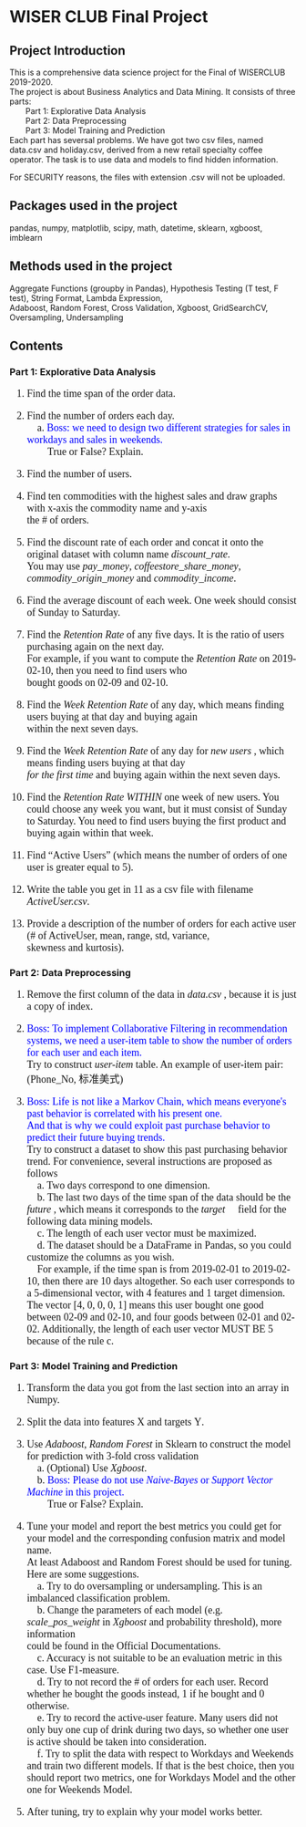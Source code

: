 # WISER CLUB Final Project

## Project Introduction

This is a comprehensive data science project for the Final of WISERCLUB 2019-2020.  <br/>
The project is about Business Analytics and Data Mining. It consists of three parts: <br/>
  Part 1: Explorative Data Analysis <br/>
  Part 2: Data Preprocessing    <br/>
  Part 3: Model Training and Prediction <br/>
Each part has seversal problems. We have got two csv files, named data.csv and holiday.csv, derived from
a new retail specialty coffee operator. The task is to use data and models to find hidden information.

For SECURITY reasons, the files with extension .csv will not be uploaded.

## Packages used in the project

pandas, numpy, matplotlib, scipy, math, datetime, sklearn, xgboost, imblearn

## Methods used in the project

Aggregate Functions (groupby in Pandas), Hypothesis Testing (T test, F test), String Format, Lambda Expression,<br/>
Adaboost, Random Forest, Cross Validation, Xgboost, GridSearchCV, Oversampling, Undersampling

## Contents

### Part 1: Explorative Data Analysis

<font size=4, face="Calibri">
    
1.	Find the time span of the order data. <br/>

2.	Find the number of orders each day. <br/>
&emsp;a.	<font color = 'blue'>Boss: we need to design two different strategies for sales in workdays and sales in weekends.</font> <br/> &emsp;&emsp;True or False? Explain. <br/>

3.	Find the number of users. <br/>

4.	Find ten commodities with the highest sales and draw graphs with x-axis the commodity name and y-axis<br/> 
    the # of orders. <br/>

5.  Find the discount rate of each order and concat it onto the original dataset with column name *<font>discount_rate</font>*.<br/>
    You may use *<font>pay_money</font>*, *<font>coffeestore_share_money</font>*, *<font>commodity_origin_money</font>* and *<font>commodity_income</font>*. <br/>

6.	Find the average discount of each week. One week should consist of Sunday to Saturday. <br/>

7.	Find the *<font>Retention Rate</font>* of any five days. It is the ratio of users purchasing again on the next day. <br/>
    For example, if you want to compute the *<font>Retention Rate</font>* on 2019-02-10, then you need to find users who <br/>
    bought goods on 02-09 and 02-10. <br/>

8.  Find the *<font>Week Retention Rate</font>* of any day, which means finding users buying at that day and buying again <br/>
    within the next seven days. <br/>

9.  Find the *<font>Week Retention Rate</font>* of any day for *<font>new users</font>*  , which means finding users buying at that day <br/>*<font>for the first time</font>*  and buying again within the next seven days. <br/>

10. Find the *<font>Retention Rate</font>* *<font>WITHIN</font>* one week of new users. You could choose any week you want, but it must consist of Sunday to Saturday. You need to find users buying the first product and buying again within that week. <br/>

11. Find “Active Users” (which means the number of orders of one user is greater equal to 5). <br/>

12. Write the table you get in 11 as a csv file with filename *<font>ActiveUser.csv</font>*. <br/>

13. Provide a description of the number of orders for each active user (# of ActiveUser, mean, range, std, variance,<br/>
    skewness and kurtosis). 
</font>

### Part 2: Data Preprocessing

<font size=4, face="Calibri">
    
1. Remove the first column of the data in *<font>data.csv</font>* , because it is just a copy of index.<br/>

2.	<font color = blue>Boss: To implement Collaborative Filtering in recommendation systems, we need a user-item table to show the number of orders for each user and each item.</font> <br/>
Try to construct *<font>user-item</font>* table. An example of user-item pair: (Phone_No, 标准美式)<br/>

3.	<font color = blue>Boss: Life is not like a Markov Chain, which means everyone's past behavior is correlated with his present one.  
    And that is why we could exploit past purchase behavior to predict their future buying trends.</font>  <br/>
    Try to construct a dataset to show this past purchasing behavior trend. For convenience, several instructions are proposed as follows <br/>
&emsp;a.	Two days correspond to one dimension. <br/>
&emsp;b.	The last two days of the time span of the data should be the *<font>future</font>* , which means it corresponds to the *<font>target</font>* 
&emsp;field for the following data mining models. <br/>
&emsp;c.	The length of each user vector must be maximized. <br/>
&emsp;d.	The dataset should be a <font face="Cambria Math">DataFrame</font> in Pandas, so you could customize the columns as you wish. <br/>
&emsp;For example, if the time span is from 2019-02-01 to 2019-02-10, then there are 10 days altogether. So each user corresponds to a 5-dimensional vector, with 4 features and 1 target dimension. The vector <font face="Cambria Math">[4, 0, 0, 0, 1]</font> means this user bought one good between 02-09 and 02-10, and four goods between 02-01 and 02-02. Additionally, the length of each user vector MUST BE 5 because of the rule c.
</font>

### Part 3: Model Training and Prediction

<font size=4, face="Calibri">
    
1.	Transform the data you got from the last section into an <font face="Cambria Math">array</font> in Numpy.<br/>

2.	Split the data into features <font face="Cambria Math">X</font> and targets <font face="Cambria Math">Y</font>.<br/>
3.	Use *<font>Adaboost</font>*, *<font>Random Forest</font>* in Sklearn to construct the model for prediction with 3-fold cross validation  
    &emsp;a.	(Optional) Use *<font>Xgboost</font>*.  <br/>
    &emsp;b.	<font size=4, color = blue>Boss: Please do not use *<font>Naive-Bayes</font>* or *<font>Support Vector Machine</font>* in this project.</font>  <br/>
    &emsp;&emsp;True or False? Explain.<br/>
4.	Tune your model and report the best metrics you could get for your model and the corresponding confusion matrix and model name.<br/>
    At least Adaboost and Random Forest should be used for tuning. Here are some suggestions.   
    &emsp;a.	Try to do oversampling or undersampling. This is an imbalanced classification problem. <br/>
    &emsp;b.	Change the parameters of each model (e.g. *<font>scale_pos_weight</font>* in *<font>Xgboost</font>* and probability threshold), more information <br/>
    could be found in the Official Documentations.   <br/>
    &emsp;c.	Accuracy is not suitable to be an evaluation metric in this case. Use F1-measure.   <br/>
    &emsp;d.	Try to not record the # of orders for each user. Record whether he bought the goods instead, 1 if he bought 
    and 0 otherwise.   <br/>
    &emsp;e.	Try to record the active-user feature. Many users did not only buy one cup of drink during two days, so whether 
    one user is active should be taken into consideration. <br/>
    &emsp;f.  Try to split the data with respect to Workdays and Weekends and train two different models. If that is the best choice,
    then you should report two metrics, one for Workdays Model and the other one for Weekends Model. <br/>
5.	After tuning, try to explain why your model works better.
</font>
